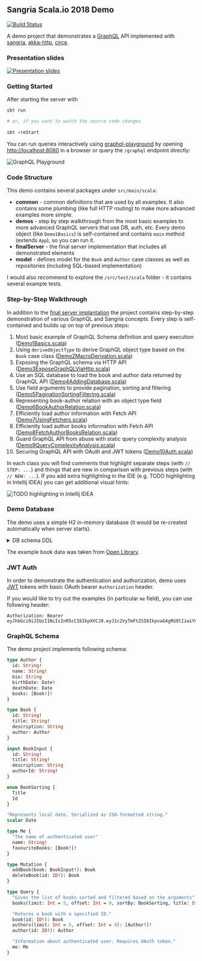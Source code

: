 ## Sangria Scala.io 2018 Demo

[![Build Status](https://travis-ci.com/OlegIlyenko/sangria-scalaio-demo.svg?branch=master)](https://travis-ci.com/OlegIlyenko/sangria-scalaio-demo)

A demo project that demonstrates a [GraphQL](https://graphql.org) API implemented with [sangria](https://github.com/sangria-graphql/sangria), [akka-http](https://github.com/akka/akka-http), [circe](https://github.com/circe/circe).

### Presentation slides

[![Presentation slides](https://olegilyenko.github.io/presentation-building-graphql-api-with-sangria-scalaio/assets/img/preview.png)](https://olegilyenko.github.io/presentation-building-graphql-api-with-sangria-scalaio/)

### Getting Started

After starting the server with

```bash
sbt run

# or, if you want to watch the source code changes
 
sbt ~reStart
``` 

You can run queries interactively using [graphql-playground](https://github.com/prisma/graphql-playground) 
by opening [http://localhost:8080](http://localhost:8080) in a browser or query the 
`/graphql` endpoint directly:

![GraphQL Playground](https://olegilyenko.github.io/presentation-building-graphql-api-with-sangria-scalaio/assets/img/playground.png)

### Code Structure

This demo contains several packages under `src/main/scala`:

* **common** - common definitions that are used by all examples. It also contains some plumbing (like full HTTP routing) to make more advanced examples more simple.
* **demos** - step by step walkthrough from the most basic examples to more advanced GraphQL servers that use DB, auth, etc. Every demo object (like `Demo1Basics`) is self-contained and contains `main` method (extends `App`), so you can run it.
* **finalServer** - the final server implementation that includes all demonstrated elements
* **model** - defines model for the `Book` and `Author` case classes as well as repositories (including SQL-based implementation)

I would also recommend to explore the `/src/test/scala` folder - it contains several example tests.

### Step-by-Step Walkthrough

In addition to the [final server implantation](https://github.com/OlegIlyenko/sangria-scalaio-demo/tree/master/src/main/scala/finalServer)
the project contains step-by-step demonstration of various GraphQL and Sangria concepts. Every step is self-contained and builds up on
top of previous steps:

1. Most basic example of GraphQL Schema definition and query execution ([Demo1Basics.scala](https://github.com/OlegIlyenko/sangria-scalaio-demo/blob/master/src/main/scala/demos/Demo1Basics.scala))    
1. Using `deriveObjectType` to derive GraphQL object type based on the `Book` case class ([Demo2MacroDerivation.scala](https://github.com/OlegIlyenko/sangria-scalaio-demo/blob/master/src/main/scala/demos/Demo2MacroDerivation.scala))    
1. Exposing the GraphQL schema via HTTP API ([Demo3ExposeGraphQLViaHttp.scala](https://github.com/OlegIlyenko/sangria-scalaio-demo/blob/master/src/main/scala/demos/Demo3ExposeGraphQLViaHttp.scala))    
1. Use an SQL database to load the book and author data returned by GraphQL API ([Demo4AddingDatabase.scala](https://github.com/OlegIlyenko/sangria-scalaio-demo/blob/master/src/main/scala/demos/Demo4AddingDatabase.scala))    
1. Use field arguments to provide pagination, sorting and filtering ([Demo5PaginationSortingFiltering.scala](https://github.com/OlegIlyenko/sangria-scalaio-demo/blob/master/src/main/scala/demos/Demo5PaginationSortingFiltering.scala))    
1. Representing book-author relation with an object type field ([Demo6BookAuthorRelation.scala](https://github.com/OlegIlyenko/sangria-scalaio-demo/blob/master/src/main/scala/demos/Demo6BookAuthorRelation.scala))    
1. Efficiently load author information with Fetch API ([Demo7UsingFetchers.scala](https://github.com/OlegIlyenko/sangria-scalaio-demo/blob/master/src/main/scala/demos/Demo7UsingFetchers.scala))    
1. Efficiently load author books information with Fetch API ([Demo8FetchAuthorBooksRelation.scala](https://github.com/OlegIlyenko/sangria-scalaio-demo/blob/master/src/main/scala/demos/Demo8FetchAuthorBooksRelation.scala))    
1. Guard GraphQL API from abuse with static query complexity analysis ([Demo9QueryComplexityAnalysis.scala](https://github.com/OlegIlyenko/sangria-scalaio-demo/blob/master/src/main/scala/demos/Demo9QueryComplexityAnalysis.scala))    
1. Securing GraphQL API with OAuth and JWT tokens ([Demo10Auth.scala](https://github.com/OlegIlyenko/sangria-scalaio-demo/blob/master/src/main/scala/demos/Demo10Auth.scala))    

In each class you will find comments that highlight separate steps (with `// STEP: ...`)
and things that are new in comparison with previous steps (with `// NEW: ...`). 
If you add extra highlighting in the IDE (e.g. TODO highlighting in Intellij IDEA)
you can get additional visual hints:

![TODO highlighting in Intellij IDEA](https://olegilyenko.github.io/presentation-building-graphql-api-with-sangria-scalaio/assets/img/todo-highlighting.png)

### Demo Database 

The demo uses a simple H2 in-memory database (it would be re-created automatically when server starts). 

<details>
  <summary>DB schema DDL</summary>
  
```sql
create table "BOOKS" (
  "BOOK_ID" VARCHAR NOT NULL PRIMARY KEY,
  "TITLE" VARCHAR NOT NULL,
  "AUTHOR_ID" VARCHAR NOT NULL,
  "description" VARCHAR)
  
alter table "BOOKS" 
  add constraint "AUTHOR_FK" foreign key("AUTHOR_ID") 
  references "AUTHORS"("AUTHOR_ID") on update NO ACTION on delete NO ACTION
  
create table "AUTHORS" (
  "AUTHOR_ID" VARCHAR NOT NULL PRIMARY KEY,
  "NAME" VARCHAR NOT NULL,
  "BIO" VARCHAR,
  "BIRTH_DATE" DATE NOT NULL,
  "DEATH_DATE" DATE)
```
</details>


The example book data was taken from [Open Library](https://openlibrary.org/).  

### JWT Auth

In order to demonstrate the authentication and authorization, demo uses [JWT](https://jwt.io/) tokens with basic OAuth bearer `Authorization` header.

If you would like to try out the examples (in particular `me` field), you can use following header:

```
Authorization: Bearer eyJhbGciOiJIUzI1NiIsInR5cCI6IkpXVCJ9.eyJ1c2VyTmFtZSI6IkpvaG4gRG9lIiwiYm9va3MiOlsiT0wzMDMxMFciLCJPTDk5ODQzVyJdfQ.ffqCpfgWrY40k8JWj56mUpvW0ZfWLhTqrLHwMZeXgXc
```   

### GraphQL Schema

The demo project implements following schema:

```graphql
type Author {
  id: String!
  name: String!
  bio: String
  birthDate: Date!
  deathDate: Date
  books: [Book!]!
}

type Book {
  id: String!
  title: String!
  description: String
  author: Author
}

input BookInput {
  id: String!
  title: String!
  description: String
  authorId: String!
}

enum BookSorting {
  Title
  Id
}

"Represents local date. Serialized as ISO-formatted string."
scalar Date

type Me {
  "The name of authenticated user"
  name: String!
  favouriteBooks: [Book!]!
}

type Mutation {
  addBook(book: BookInput!): Book
  deleteBook(id: ID!): Book
}

type Query {
  "Gives the list of books sorted and filtered based on the arguments"
  books(limit: Int = 5, offset: Int = 0, sortBy: BookSorting, title: String): [Book!]!

  "Returns a book with a specified ID."
  book(id: ID!): Book
  authors(limit: Int = 5, offset: Int = 0): [Author!]!
  author(id: ID!): Author

  "Information about authenticated user. Requires OAuth token."
  me: Me
}
```
